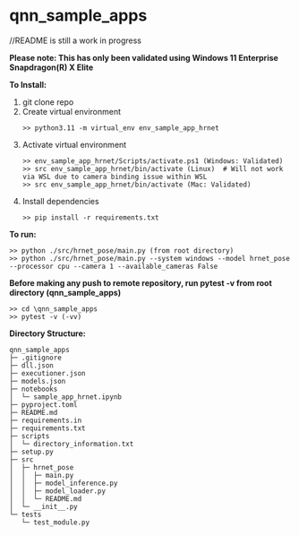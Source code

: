 # qnn_sample_apps
//README is still a work in progress

**Please note: This has only been validated using Windows 11 Enterprise Snapdragon(R) X Elite**

**To Install:**
   1. git clone repo
   2. Create virtual environment
      ```
      >> python3.11 -m virtual_env env_sample_app_hrnet
      ```
   3. Activate virtual environment
      ```
      >> env_sample_app_hrnet/Scripts/activate.ps1 (Windows: Validated)
      >> src env_sample_app_hrnet/bin/activate (Linux)  # Will not work via WSL due to camera binding issue within WSL
      >> src env_sample_app_hrnet/bin/activate (Mac: Validated)
      ```
   4. Install dependencies
      ```
      >> pip install -r requirements.txt
      ```


**To run:** </br>
```
>> python ./src/hrnet_pose/main.py (from root directory)
>> python ./src/hrnet_pose/main.py --system windows --model hrnet_pose --processor cpu --camera 1 --available_cameras False
```

**Before making any push to remote repository, run pytest -v from root directory (qnn_sample_apps)**
```
>> cd \qnn_sample_apps
>> pytest -v (-vv)
```
**Directory Structure:**
```
qnn_sample_apps
├─ .gitignore
├─ dll.json
├─ executioner.json
├─ models.json
├─ notebooks
│  └─ sample_app_hrnet.ipynb
├─ pyproject.toml
├─ README.md
├─ requirements.in
├─ requirements.txt
├─ scripts
│  └─ directory_information.txt
├─ setup.py
├─ src
│  ├─ hrnet_pose
│  │  ├─ main.py
│  │  ├─ model_inference.py
│  │  ├─ model_loader.py
│  │  └─ README.md
│  └─ __init__.py
└─ tests
   └─ test_module.py

```

